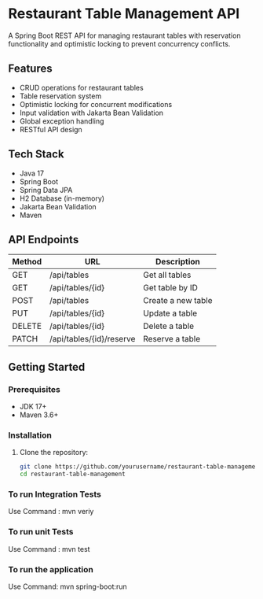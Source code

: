 # Restaurant Table Management API

A Spring Boot REST API for managing restaurant tables with reservation functionality and optimistic locking to prevent concurrency conflicts.

## Features

- CRUD operations for restaurant tables
- Table reservation system
- Optimistic locking for concurrent modifications
- Input validation with Jakarta Bean Validation
- Global exception handling
- RESTful API design

## Tech Stack

- Java 17
- Spring Boot
- Spring Data JPA
- H2 Database (in-memory)
- Jakarta Bean Validation
- Maven

## API Endpoints

| Method | URL                      | Description                    |
|--------|--------------------------|--------------------------------|
| GET    | /api/tables              | Get all tables                 |
| GET    | /api/tables/{id}         | Get table by ID                |
| POST   | /api/tables              | Create a new table             |
| PUT    | /api/tables/{id}         | Update a table                 |
| DELETE | /api/tables/{id}         | Delete a table                 |
| PATCH  | /api/tables/{id}/reserve | Reserve a table                |

## Getting Started

### Prerequisites

- JDK 17+
- Maven 3.6+

### Installation

1. Clone the repository:
   ```bash
   git clone https://github.com/yourusername/restaurant-table-management.git
   cd restaurant-table-management

### To run Integration Tests
Use Command : mvn veriy 

### To run unit Tests 
Use Command : mvn test 

### To run the application 
Use Command: mvn spring-boot:run
